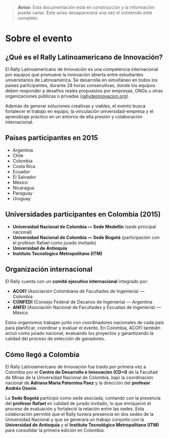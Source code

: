 > **Aviso:** Esta documentación está en construcción y la información puede variar. Este aviso desaparecerá una vez el contenido esté completo.

# Sobre el evento

## ¿Qué es el Rally Latinoamericano de Innovación?
El Rally Latinoamericano de Innovación es una competencia internacional por equipos que promueve la innovación abierta entre estudiantes universitarios de Latinoamérica. Se desarrolla en simultáneo en todos los países participantes, durante 28 horas consecutivas, donde los equipos deben responder a desafíos reales propuestos por empresas, ONGs u otras organizaciones públicas o privadas ([rallydeinnovacion.org](https://www.rallydeinnovacion.org/?utm_source=chatgpt.com)).

Además de generar soluciones creativas y viables, el evento busca fortalecer el trabajo en equipo, la vinculación universidad-empresa y el aprendizaje práctico en un entorno de alta presión y colaboración internacional.

## Países participantes en 2015
- Argentina  
- Chile  
- Colombia  
- Costa Rica  
- Ecuador  
- El Salvador  
- México  
- Nicaragua  
- Paraguay  
- Uruguay  

## Universidades participantes en Colombia (2015)
- **Universidad Nacional de Colombia — Sede Medellín** (sede principal nacional)  
- **Universidad Nacional de Colombia — Sede Bogotá** (participación con el profesor Rafael como jurado invitado)  
- **Universidad de Antioquia**  
- **Instituto Tecnológico Metropolitano (ITM)**

## Organización internacional
El Rally cuenta con un **comité ejecutivo internacional** integrado por:
- **ACOFI** (Asociación Colombiana de Facultades de Ingeniería) — Colombia  
- **CONFEDI** (Consejo Federal de Decanos de Ingeniería) — Argentina  
- **ANFEI** (Asociación Nacional de Facultades y Escuelas de Ingeniería) — México  

Estos organismos trabajan junto con coordinadores nacionales de cada país para planificar, coordinar y evaluar el evento. En Colombia, ACOFI también actuó como jurado nacional, evaluando los proyectos y garantizando la calidad del proceso de selección de ganadores.

## Cómo llegó a Colombia
El Rally Latinoamericano de Innovación fue traído por primera vez a Colombia por el **Centro de Desarrollo e Innovación (CD+I)** de la Facultad de Minas de la Universidad Nacional de Colombia, bajo la coordinación nacional de **Adriana Maria Paternina Paez** y la dirección del **profesor Andrés Osorio**.  

La **Sede Bogotá** participó como sede asociada, contando con la presencia del **profesor Rafael** en calidad de jurado invitado, lo que enriqueció el proceso de evaluación y fortaleció la relación entre las sedes. Esta colaboración permitió que el Rally tuviera presencia en dos sedes de la Universidad Nacional y que se generara un trabajo conjunto con la **Universidad de Antioquia** y el **Instituto Tecnológico Metropolitano (ITM)** para consolidar la primera edición en Colombia.
